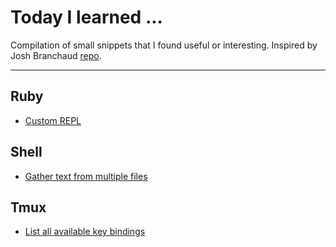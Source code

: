 # Today I learned ...

Compilation of small snippets that I found useful or interesting. Inspired by Josh Branchaud [repo](https://github.com/jbranchaud/til).

----------------

## Ruby

- [Custom REPL](ruby/custom-repl.md)

## Shell

- [Gather text from multiple files](shell/gather-text-from-multiple-files.md)

## Tmux

- [List all available key bindings](tmux/list-all-key-bindings.md)
